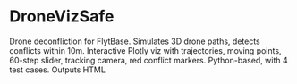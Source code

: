 # DroneVizSafe
Drone deconfliction for FlytBase. Simulates 3D drone paths, detects conflicts within 10m. Interactive Plotly viz with trajectories, moving points, 60-step slider, tracking camera, red conflict markers. Python-based, with 4 test cases. Outputs HTML
